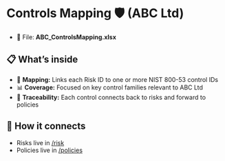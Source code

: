 # Controls Mapping 🛡️ (ABC Ltd)

- 📄 File: **ABC_ControlsMapping.xlsx**

## 📋 What’s inside
- 🔗 **Mapping:** Links each Risk ID to one or more NIST 800-53 control IDs
- 📊 **Coverage:** Focused on key control families relevant to ABC Ltd
- 📝 **Traceability:** Each control connects back to risks and forward to policies


## 🔗 How it connects
- Risks live in [/risk](./risk)  
- Policies live in [/policies](./policies)

